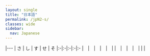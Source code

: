 ```yaml
---
layout: single
title: "日本語"
permalink: /jpN2-s/
classes: wide
sidebar:
  nav: Japanese
---
```


|---
| さ | し | す | せ | そ
|:-|:-|:-|:-|:-
|　|　|　|　|　|
|　|　|　|　|
|
|
